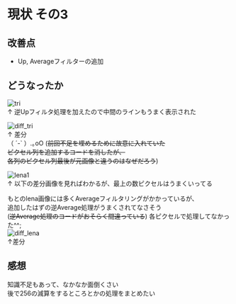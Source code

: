 # 現状  その3  
## 改善点  
- Up, Averageフィルターの追加  
## どうなったか  
![tri](https://user-images.githubusercontent.com/8480644/44916669-51cb7c80-ad71-11e8-8260-a60d020e9eed.png)  
↑ 逆Upフィルタ処理を加えたので中間のラインもうまく表示された  
  
![diff_tri](https://user-images.githubusercontent.com/8480644/44916671-52641300-ad71-11e8-8ff3-27ce0e2b4d63.png)  
↑  差分  
（ ´-` ）.｡oO (~~前回不足を埋めるために故意に入れていた  
ピクセル列を追加するコードを消したが、  
各列のピクセル列最後が元画像と違うのはなぜだろう~~)  
  
![lena1](https://user-images.githubusercontent.com/8480644/44916667-5132e600-ad71-11e8-9bfb-7a6f226c02a9.png)  
↑ 以下の差分画像を見ればわかるが、最上の数ピクセルはうまくいってる  
  
もとのlena画像には多くAverageフィルタリングがかかっているが、   
追加したはずの逆Average処理がうまくされてなさそう  
(~~逆Average処理のコードがおそらく間違っている~~)
各ピクセルで処理してなかった^^;  
![diff_lena](https://user-images.githubusercontent.com/8480644/44916668-5132e600-ad71-11e8-8c7c-ed3568ccb94d.png)  
↑差分  
## 感想  
知識不足もあって、なかなか面倒くさい  
後で256の減算をするところとかの処理をまとめたい  

